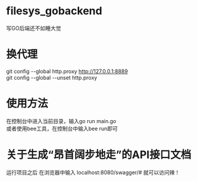 # filesys_gobackend
写GO后端还不如睡大觉

# 换代理
git config --global http.proxy http://127.0.0.1:8889 <br>
git config --global --unset http.proxy

# 使用方法
在控制台中进入当前目录，输入go  run  main.go <br>
或者使用bee工具，在控制台中输入bee run即可

# 关于生成“昂首阔步地走”的API接口文档
运行项目之后 在浏览器中输入 localhost:8080/swagger/# 就可以访问辣！
